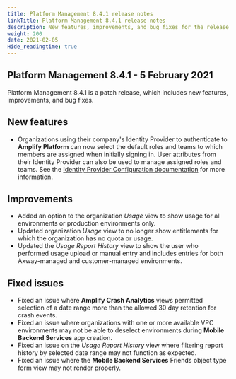 ```yaml
---
title: Platform Management 8.4.1 release notes
linkTitle: Platform Management 8.4.1 release notes
description: New features, improvements, and bug fixes for the release.
weight: 200
date: 2021-02-05
Hide_readingtime: true
---
```


## Platform Management 8.4.1 - 5 February 2021

Platform Management 8.4.1 is a patch release, which includes new features, improvements, and bug fixes.

## New features

* Organizations using their company's Identity Provider to authenticate to **Amplify Platform** can now select the default roles and teams to which members are assigned when initially signing in. User attributes from their Identity Provider can also be used to manage assigned roles and teams. See the [Identity Provider Configuration documentation](https://docs.axway.com/csh?context=62555476) for more information.

## Improvements

* Added an option to the organization _Usage_ view to show usage for all environments or production environments only.
* Updated organization _Usage_ view to no longer show entitlements for which the organization has no quota or usage.
* Updated the _Usage Report History_ view to show the user who performed usage upload or manual entry and includes entries for both Axway-managed and customer-managed environments.

## Fixed issues

* Fixed an issue where **Amplify Crash Analytics** views permitted selection of a date range more than the allowed 30 day retention for crash events.
* Fixed an issue where organizations with one or more available VPC environments may not be able to deselect environments during **Mobile Backend Services** app creation.
* Fixed an issue on the _Usage Report History_ view where filtering report history by selected date range may not function as expected.
* Fixed an issue where the **Mobile Backend Services** Friends object type form view may not render properly.
